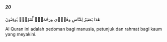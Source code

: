 ##### 20

<span class="ayah">هَٰذَا بَصَٰٓئِرُ لِلنَّاسِ وَهُدًۭى وَرَحْمَةٌۭ لِّقَوْمٍۢ يُوقِنُونَ</span>

<span class="ayah_translation">Al Quran ini adalah pedoman bagi manusia, petunjuk dan rahmat bagi kaum yang meyakini.</span>
